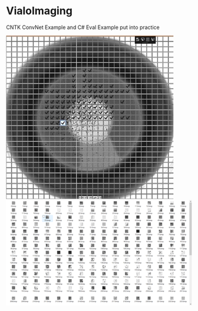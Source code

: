 # VialoImaging
CNTK ConvNet Example and C# Eval Example put into practice

![Labeling](/labeling.jpg)
![Targets](/targets.png)
